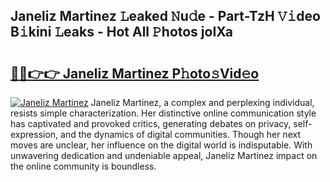 ## Janeliz Martinez 𝙻eaked 𝙽u𝚍e - Part-TzH 𝚅𝚒deo B𝚒kini 𝙻eaks - Hot All 𝙿hotos joIXa

# <h2><a href="http://ld3kcg5.urlbe.top/?page=Janeliz+Martinez">🔗🔗👉👉 Janeliz Martinez P𝚑oto𝚜Vid𝚎o</a></h2>

[![Janeliz Martinez](https://i.imgur.com/eBuTRDB.gif)](http://ld3kcg5.urlbe.top/?page=Janeliz+Martinez)
Janeliz Martinez, a complex and perplexing individual, resists simple characterization. Her distinctive online communication style has captivated and provoked critics, generating debates on privacy, self-expression, and the dynamics of digital communities. Though her next moves are unclear, her influence on the digital world is indisputable. With unwavering dedication and undeniable appeal, Janeliz Martinez impact on the online community is boundless.
